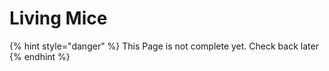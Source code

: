 # Living Mice

{% hint style="danger" %}
This Page is not complete yet. Check back later
{% endhint %}


